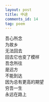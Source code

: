 ```yaml
---
layout: post
title: 中途
comments_id: 14
tag: poem
---
```


吾心所念<br />
为故乡<br />
无法回去<br />
回去它也变了模样<br />
吾念所往<br />
是远方<br />
不能到达<br />
因为总有更高的期望<br />
穷吾一生<br />
永远在路上
